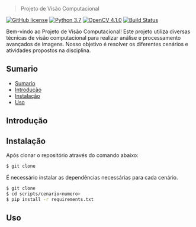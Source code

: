 > Projeto de Visão Computacional

[![GitHub license](https://img.shields.io/github/license/Naereen/StrapDown.js.svg)]()
[![Python 3.7](https://img.shields.io/badge/python-3.7-blue.svg)](https://www.python.org/downloads/release/python-370/) 
[![OpenCV 4.1.0](https://img.shields.io/badge/opencv-4.1.0-blue.svg)](https://opencv.org/releases/)
[![Build Status](https://travis-ci.org/joemccann/dillinger.svg?branch=master)]()

Bem-vindo ao Projeto de Visão Computacional! Este projeto utiliza diversas técnicas de visão computacional para realizar análise e processamento avançados de imagens. Nosso objetivo é resolver os diferentes cenários e atividades propostos na disciplina.


## Sumario
- [Sumario](#sumario)
- [Introdução](#introdução)
- [Instalação](#instalação)
- [Uso](#uso)


## Introdução

## Instalação
Após clonar o repositório através do comando abaixo:

```sh
$ git clone
```

É necessário instalar as dependências necessárias para cada cenário. 

```sh
$ git clone
$ cd scripts/cenario<numero>
$ pip install -r requirements.txt
```   


## Uso
